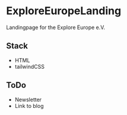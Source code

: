 # ExploreEuropeLanding

Landingpage for the Explore Europe e.V.

## Stack

- HTML
- tailwindCSS

## ToDo

- Newsletter
- Link to blog
